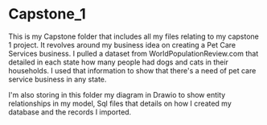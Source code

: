 # Capstone_1

This is my Capstone folder that includes all my files relating to my capstone 1 project. It revolves around my business idea on creating a Pet Care Services business. I pulled a dataset from WorldPopulationReview.com that detailed in each state how many people had dogs and cats in their households.
I used that information to show that there's a need of pet care service business in any state.

I'm also storing in this folder my diagram in Drawio to show entity relationships in my model, Sql files that details on how I created my database and the records I imported.
